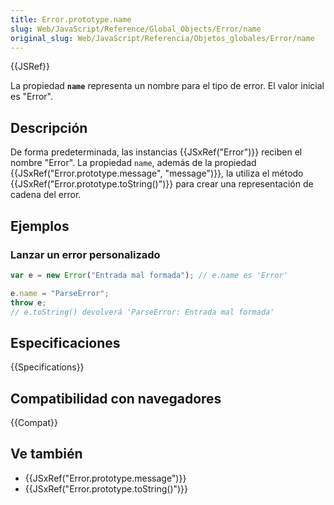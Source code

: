 ```yaml
---
title: Error.prototype.name
slug: Web/JavaScript/Reference/Global_Objects/Error/name
original_slug: Web/JavaScript/Referencia/Objetos_globales/Error/name
---
```


{{JSRef}}

La propiedad **`name`** representa un nombre para el tipo de error. El valor inicial es "Error".

## Descripción

De forma predeterminada, las instancias {{JSxRef("Error")}} reciben el nombre "Error". La propiedad `name`, además de la propiedad {{JSxRef("Error.prototype.message", "message")}}, la utiliza el método {{JSxRef("Error.prototype.toString()")}} para crear una representación de cadena del error.

## Ejemplos

### Lanzar un error personalizado

```js
var e = new Error("Entrada mal formada"); // e.name es 'Error'

e.name = "ParseError";
throw e;
// e.toString() devolverá 'ParseError: Entrada mal formada'
```

## Especificaciones

{{Specifications}}

## Compatibilidad con navegadores

{{Compat}}

## Ve también

- {{JSxRef("Error.prototype.message")}}
- {{JSxRef("Error.prototype.toString()")}}
